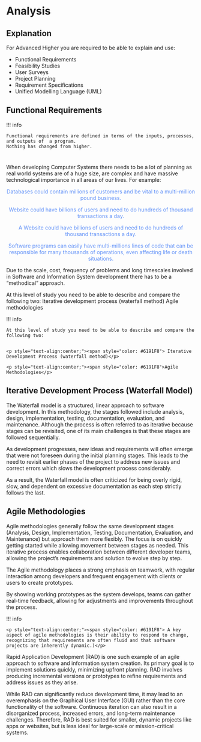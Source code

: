 # Analysis


## Explanation

For Advanced Higher you are required to be able to explain and use:

* Functional Requirements
* Feasibility Studies 
* User Surveys
* Project Planning
* Requirement Specifications
* Unified Modelling Language (UML)

## Functional Requirements

!!! info

	Functional requirements are defined in terms of the inputs, processes, and outputs of  a program.
	Nothing has changed from higher.


# 

When developing Computer Systems there needs to be a lot of planning as real world systems are of a huge size, are complex and have massive technological importance in all areas of our lives. For example:

<p style="text-align:center;"><span style="color: #6191F8"> Databases could contain millions of customers and be vital to a multi-million pound business.</p>

<p style="text-align:center;"><span style="color: #6191F8"> Website could have billions of users and need to do hundreds of thousand transactions a day.  </p>

<p style="text-align:center;"><span style="color: #6191F8"> A Website could have billions of users and need to do hundreds of thousand transactions a day. </p>

<p style="text-align:center;"><span style="color: #6191F8"> Software programs can easily have multi-millions lines of code that can be responsible for many thousands of operations, even affecting life or death situations.</p>

Due to the scale, cost, frequency of problems and long timescales involved in Software and Information System development there has to be a “methodical” approach.  

At this level of study you need to be able to describe and compare the following two:
Iterative development process (waterfall method)
Agile methodologies

!!! info

	At this level of study you need to be able to describe and compare the following two:

	
	<p style="text-align:center;"><span style="color: #6191F8"> Iterative Development Process (waterfall method)</p>

	<p style="text-align:center;"><span style="color: #6191F8">Agile Methodologies</p>
	

## Iterative Development Process (Waterfall Model) 


The Waterfall model is a structured, linear approach to software development. In this methodology, the stages followed include analysis, design, implementation, testing, documentation, evaluation, and maintenance. Although the process is often referred to as iterative because stages can be revisited, one of its main challenges is that these stages are followed sequentially.

As development progresses, new ideas and requirements will often emerge that were not foreseen during the initial planning stages. This leads to the need to revisit earlier phases of the project to address new issues and correct errors which slows the development process considerably. 

As a result, the Waterfall model is often criticized for being overly rigid, slow, and dependent on excessive documentation as each step strictly follows the last.

##  Agile Methodologies

Agile methodologies generally follow the same development stages (Analysis, Design, Implementation, Testing, Documentation, Evaluation, and Maintenance) but approach them more flexibly. The focus is on quickly getting started while allowing movement between stages as needed. This iterative process enables collaboration between different developer teams, allowing the project’s requirements and solution to evolve step by step.

The Agile methodology places a strong emphasis on teamwork, with regular interaction among developers and frequent engagement with clients or users to create prototypes. 

By showing working prototypes as the system develops, teams can gather real-time feedback, allowing for adjustments and improvements throughout the process. 

!!! info
	
	<p style="text-align:center;"><span style="color: #6191F8"> A key aspect of agile methodologies is their ability to respond to change, recognizing that requirements are often fluid and that software projects are inherently dynamic.)</p>

Rapid Application Development (RAD) is one such example of an agile approach to software and information system creation. Its primary goal is to implement solutions quickly, minimizing upfront planning. RAD involves producing incremental versions or prototypes to refine requirements and address issues as they arise.

While RAD can significantly reduce development time, it may lead to an overemphasis on the Graphical User Interface (GUI) rather than the core functionality of the software. Continuous iteration can also result in a disorganized process, increased errors, and long-term maintenance challenges. Therefore, RAD is best suited for smaller, dynamic projects like apps or websites, but is less ideal for large-scale or mission-critical systems.
